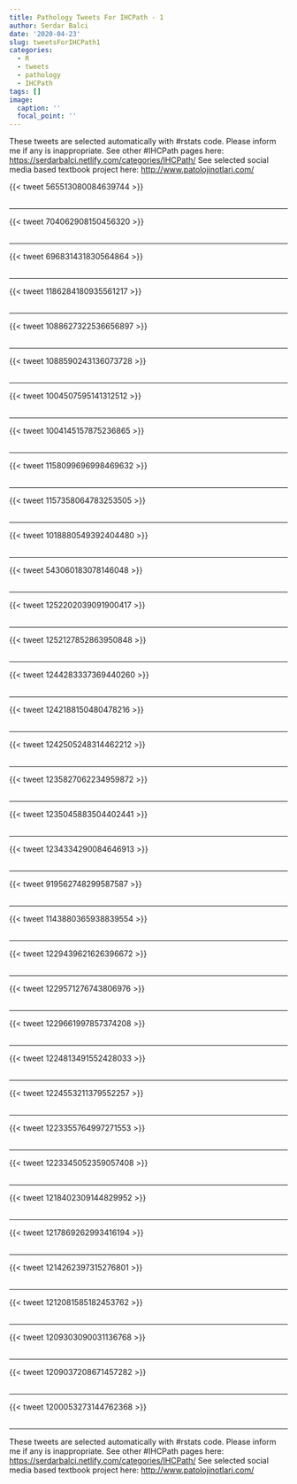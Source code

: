 ```yaml
---
title: Pathology Tweets For IHCPath - 1
author: Serdar Balci
date: '2020-04-23'
slug: tweetsForIHCPath1
categories:
  - R
  - tweets
  - pathology
  - IHCPath
tags: []
image:
  caption: ''
  focal_point: ''
---
```



These tweets are selected automatically with #rstats code. Please inform me if any is inappropriate.
See other #IHCPath pages here: https://serdarbalci.netlify.com/categories/IHCPath/ 
See selected social media based textbook project here: http://www.patolojinotlari.com/

{{< tweet 565513080084639744 >}}
<br>
<br>
<hr>
{{< tweet 704062908150456320 >}}
<br>
<br>
<hr>
{{< tweet 696831431830564864 >}}
<br>
<br>
<hr>
{{< tweet 1186284180935561217 >}}
<br>
<br>
<hr>
{{< tweet 1088627322536656897 >}}
<br>
<br>
<hr>
{{< tweet 1088590243136073728 >}}
<br>
<br>
<hr>
{{< tweet 1004507595141312512 >}}
<br>
<br>
<hr>
{{< tweet 1004145157875236865 >}}
<br>
<br>
<hr>
{{< tweet 1158099696998469632 >}}
<br>
<br>
<hr>
{{< tweet 1157358064783253505 >}}
<br>
<br>
<hr>
{{< tweet 1018880549392404480 >}}
<br>
<br>
<hr>
{{< tweet 543060183078146048 >}}
<br>
<br>
<hr>
{{< tweet 1252202039091900417 >}}
<br>
<br>
<hr>
{{< tweet 1252127852863950848 >}}
<br>
<br>
<hr>
{{< tweet 1244283337369440260 >}}
<br>
<br>
<hr>
{{< tweet 1242188150480478216 >}}
<br>
<br>
<hr>
{{< tweet 1242505248314462212 >}}
<br>
<br>
<hr>
{{< tweet 1235827062234959872 >}}
<br>
<br>
<hr>
{{< tweet 1235045883504402441 >}}
<br>
<br>
<hr>
{{< tweet 1234334290084646913 >}}
<br>
<br>
<hr>
{{< tweet 919562748299587587 >}}
<br>
<br>
<hr>
{{< tweet 1143880365938839554 >}}
<br>
<br>
<hr>
{{< tweet 1229439621626396672 >}}
<br>
<br>
<hr>
{{< tweet 1229571276743806976 >}}
<br>
<br>
<hr>
{{< tweet 1229661997857374208 >}}
<br>
<br>
<hr>
{{< tweet 1224813491552428033 >}}
<br>
<br>
<hr>
{{< tweet 1224553211379552257 >}}
<br>
<br>
<hr>
{{< tweet 1223355764997271553 >}}
<br>
<br>
<hr>
{{< tweet 1223345052359057408 >}}
<br>
<br>
<hr>
{{< tweet 1218402309144829952 >}}
<br>
<br>
<hr>
{{< tweet 1217869262993416194 >}}
<br>
<br>
<hr>
{{< tweet 1214262397315276801 >}}
<br>
<br>
<hr>
{{< tweet 1212081585182453762 >}}
<br>
<br>
<hr>
{{< tweet 1209303090031136768 >}}
<br>
<br>
<hr>
{{< tweet 1209037208671457282 >}}
<br>
<br>
<hr>
{{< tweet 1200053273144762368 >}}
<br>
<br>
<hr>


These tweets are selected automatically with #rstats code. Please inform me if any is inappropriate.
See other #IHCPath pages here: https://serdarbalci.netlify.com/categories/IHCPath/ 
See selected social media based textbook project here: http://www.patolojinotlari.com/
